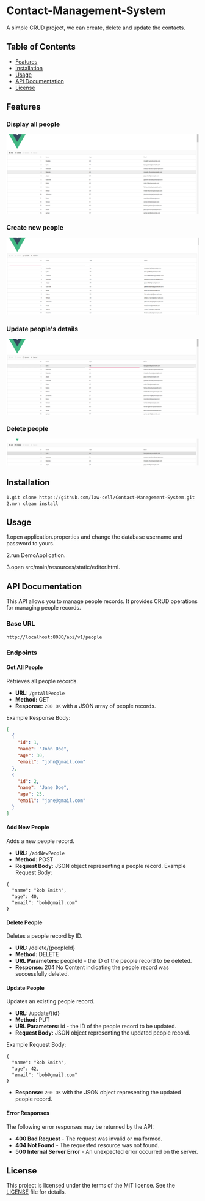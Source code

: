 # Contact-Management-System

A simple CRUD project, we can create, delete and update the contacts.

## Table of Contents

- [Features](#features)
- [Installation](#installation)
- [Usage](#usage)
- [API Documentation](#api-documentation)
- [License](#license)

## Features

### Display all people
![](image/getAllPeople.png)
### Create new people
![](image/createPeople.png)
### Update people's details
![](image/updatePeople.png)
### Delete people
![](image/deletePeople.png)
## Installation
```
1.git clone https://github.com/law-cell/Contact-Manegement-System.git
2.mvn clean install
```

## Usage

1.open application.properties and change the database username and password to yours.

2.run DemoApplication.

3.open src/main/resources/static/editor.html.

## API Documentation

This API allows you to manage people records. It provides CRUD operations for managing people records.

### Base URL

`http://localhost:8080/api/v1/people`

### Endpoints

#### Get All People

Retrieves all people records.

- **URL:** `/getAllPeople`
- **Method:** GET
- **Response:** `200 OK` with a JSON array of people records.

Example Response Body:
```json
[
  {
    "id": 1,
    "name": "John Doe",
    "age": 30,
    "email": "john@gmail.com"
  },
  {
    "id": 2,
    "name": "Jane Doe",
    "age": 25,
    "email": "jane@gmail.com"
  }
]
```

#### Add New People
Adds a new people record.

- **URL:** `/addNewPeople`
- **Method:** POST
- **Request Body:** JSON object representing a people record.
Example Request Body:
```
{
  "name": "Bob Smith",
  "age": 40,
  "email": "bob@gmail.com"
}
```

#### Delete People
Deletes a people record by ID.

- **URL:** /delete/{peopleId}
- **Method:** DELETE
- **URL Parameters:** peopleId - the ID of the people record to be deleted.
- **Response:** 204 No Content indicating the people record was successfully deleted.

#### Update People
Updates an existing people record.

- **URL:** /update/{id}
- **Method:** PUT
- **URL Parameters:** id - the ID of the people record to be updated.
- **Request Body:** JSON object representing the updated people record.

Example Request Body:
```
{
  "name": "Bob Smith",
  "age": 42,
  "email": "bob@gmail.com"
}
```
- **Response:** `200 OK` with the JSON object representing the updated people record.

#### Error Responses
The following error responses may be returned by the API:

- **400 Bad Request** - The request was invalid or malformed.
- **404 Not Found** - The requested resource was not found.
- **500 Internal Server Error** - An unexpected error occurred on the server.
## License

This project is licensed under the terms of the MIT license. See the [LICENSE](LICENSE) file for details.
